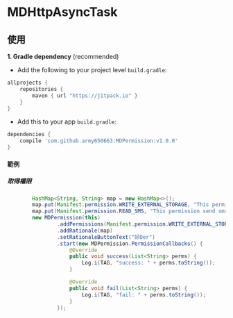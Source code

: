# MDHttpAsyncTask
## 使用
**1. Gradle dependency** (recommended)

  -  Add the following to your project level `build.gradle`:
 
``` gradle
allprojects {
	repositories {
		maven { url "https://jitpack.io" }
	}
}
```
  -  Add this to your app `build.gradle`:
 
``` gradle
dependencies {
	compile 'com.github.army650663:MDPermission:v1.0.0'
}
```
#### 範例
##### 取得權限
 
 ``` java
         HashMap<String, String> map = new HashMap<>();
         map.put(Manifest.permission.WRITE_EXTERNAL_STORAGE, "This permission use update");
         map.put(Manifest.permission.READ_SMS, "This permission send sms");
         new MDPermission(this)
                 .addPermissions(Manifest.permission.WRITE_EXTERNAL_STORAGE, Manifest.permission.READ_SMS)
                 .addRationale(map)
                 .setRationaleButtonText("好Der")
                 .start(new MDPermission.PermissionCallbacks() {
                     @Override
                     public void success(List<String> perms) {
                         Log.i(TAG, "success: " + perms.toString());
                     }
 
                     @Override
                     public void fail(List<String> perms) {
                         Log.i(TAG, "fail: " + perms.toString());
                     }
                 });
 ``` 


